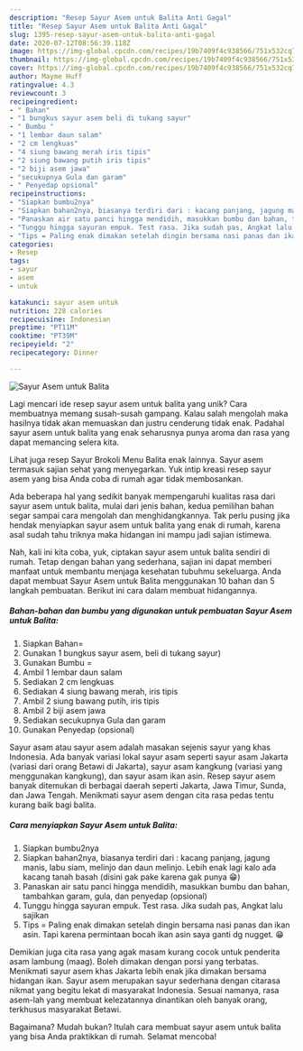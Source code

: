 ```yaml
---
description: "Resep Sayur Asem untuk Balita Anti Gagal"
title: "Resep Sayur Asem untuk Balita Anti Gagal"
slug: 1395-resep-sayur-asem-untuk-balita-anti-gagal
date: 2020-07-12T08:56:39.118Z
image: https://img-global.cpcdn.com/recipes/19b7409f4c938566/751x532cq70/sayur-asem-untuk-balita-foto-resep-utama.jpg
thumbnail: https://img-global.cpcdn.com/recipes/19b7409f4c938566/751x532cq70/sayur-asem-untuk-balita-foto-resep-utama.jpg
cover: https://img-global.cpcdn.com/recipes/19b7409f4c938566/751x532cq70/sayur-asem-untuk-balita-foto-resep-utama.jpg
author: Mayme Huff
ratingvalue: 4.3
reviewcount: 3
recipeingredient:
- " Bahan"
- "1 bungkus sayur asem beli di tukang sayur"
- " Bumbu "
- "1 lembar daun salam"
- "2 cm lengkuas"
- "4 siung bawang merah iris tipis"
- "2 siung bawang putih iris tipis"
- "2 biji asem jawa"
- "secukupnya Gula dan garam"
- " Penyedap opsional"
recipeinstructions:
- "Siapkan bumbu2nya"
- "Siapkan bahan2nya, biasanya terdiri dari : kacang panjang, jagung manis, labu siam, melinjo dan daun melinjo. Lebih enak lagi kalo ada kacang tanah basah (disini gak pake karena gak punya 😁)"
- "Panaskan air satu panci hingga mendidih, masukkan bumbu dan bahan, tambahkan garam, gula, dan penyedap (opsional)"
- "Tunggu hingga sayuran empuk. Test rasa. Jika sudah pas, Angkat lalu sajikan"
- "Tips = Paling enak dimakan setelah dingin bersama nasi panas dan ikan asin. Tapi karena permintaan bocah ikan asin saya ganti dg nugget. 😁"
categories:
- Resep
tags:
- sayur
- asem
- untuk

katakunci: sayur asem untuk 
nutrition: 228 calories
recipecuisine: Indonesian
preptime: "PT11M"
cooktime: "PT39M"
recipeyield: "2"
recipecategory: Dinner

---
```



![Sayur Asem untuk Balita](https://img-global.cpcdn.com/recipes/19b7409f4c938566/751x532cq70/sayur-asem-untuk-balita-foto-resep-utama.jpg)

Lagi mencari ide resep sayur asem untuk balita yang unik? Cara membuatnya memang susah-susah gampang. Kalau salah mengolah maka hasilnya tidak akan memuaskan dan justru cenderung tidak enak. Padahal sayur asem untuk balita yang enak seharusnya punya aroma dan rasa yang dapat memancing selera kita.

Lihat juga resep Sayur Brokoli Menu Balita enak lainnya. Sayur asem termasuk sajian sehat yang menyegarkan. Yuk intip kreasi resep sayur asem yang bisa Anda coba di rumah agar tidak membosankan.

Ada beberapa hal yang sedikit banyak mempengaruhi kualitas rasa dari sayur asem untuk balita, mulai dari jenis bahan, kedua pemilihan bahan segar sampai cara mengolah dan menghidangkannya. Tak perlu pusing jika hendak menyiapkan sayur asem untuk balita yang enak di rumah, karena asal sudah tahu triknya maka hidangan ini mampu jadi sajian istimewa.


Nah, kali ini kita coba, yuk, ciptakan sayur asem untuk balita sendiri di rumah. Tetap dengan bahan yang sederhana, sajian ini dapat memberi manfaat untuk membantu menjaga kesehatan tubuhmu sekeluarga. Anda dapat membuat Sayur Asem untuk Balita menggunakan 10 bahan dan 5 langkah pembuatan. Berikut ini cara dalam membuat hidangannya.

<!--inarticleads1-->

##### Bahan-bahan dan bumbu yang digunakan untuk pembuatan Sayur Asem untuk Balita:

1. Siapkan  Bahan=
1. Gunakan 1 bungkus sayur asem, beli di tukang sayur)
1. Gunakan  Bumbu =
1. Ambil 1 lembar daun salam
1. Sediakan 2 cm lengkuas
1. Sediakan 4 siung bawang merah, iris tipis
1. Ambil 2 siung bawang putih, iris tipis
1. Ambil 2 biji asem jawa
1. Sediakan secukupnya Gula dan garam
1. Gunakan  Penyedap (opsional)


Sayur asam atau sayur asem adalah masakan sejenis sayur yang khas Indonesia. Ada banyak variasi lokal sayur asam seperti sayur asam Jakarta (variasi dari orang Betawi di Jakarta), sayur asam kangkung (variasi yang menggunakan kangkung), dan sayur asam ikan asin. Resep sayur asem banyak ditemukan di berbagai daerah seperti Jakarta, Jawa Timur, Sunda, dan Jawa Tengah. Menikmati sayur asem dengan cita rasa pedas tentu kurang baik bagi balita. 

<!--inarticleads2-->

##### Cara menyiapkan Sayur Asem untuk Balita:

1. Siapkan bumbu2nya
1. Siapkan bahan2nya, biasanya terdiri dari : kacang panjang, jagung manis, labu siam, melinjo dan daun melinjo. Lebih enak lagi kalo ada kacang tanah basah (disini gak pake karena gak punya 😁)
1. Panaskan air satu panci hingga mendidih, masukkan bumbu dan bahan, tambahkan garam, gula, dan penyedap (opsional)
1. Tunggu hingga sayuran empuk. Test rasa. Jika sudah pas, Angkat lalu sajikan
1. Tips = Paling enak dimakan setelah dingin bersama nasi panas dan ikan asin. Tapi karena permintaan bocah ikan asin saya ganti dg nugget. 😁


Demikian juga cita rasa yang agak masam kurang cocok untuk penderita asam lambung (maag). Boleh dimakan dengan porsi yang terbatas. Menikmati sayur asem khas Jakarta lebih enak jika dimakan bersama hidangan ikan. Sayur asem merupakan sayur sederhana dengan citarasa nikmat yang begitu lekat di masyarakat Indonesia. Sesuai namanya, rasa asem-lah yang membuat kelezatannya dinantikan oleh banyak orang, terkhusus masyarakat Betawi. 

Bagaimana? Mudah bukan? Itulah cara membuat sayur asem untuk balita yang bisa Anda praktikkan di rumah. Selamat mencoba!
